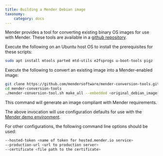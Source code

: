 ```yaml
---
title: Building a Mender Debian image
taxonomy:
    category: docs
---
```


Mender provides a tool for converting existing binary OS images for use with Mender. These tools are available in a [github repository](https://github.com/mendersoftware/mender-conversion-tools/).

Execute the following on an Ubuntu host OS to install the prerequisites for these scripts:

```bash
sudo apt install mtools parted mtd-utils e2fsprogs u-boot-tools pigz
```

Execute the following to convert an existing image into a Mender-enabled image:

```bash
git clone https://github.com/mendersoftware/mender-conversion-tools.git
cd mender-conversion-tools
./mender-conversion-tool.sh make_all --embedded <original_debian_image> --image <output_image_name> --mender <mender_binary_path> --artifact <name_of_the_artifact>  --demo-ip <ip_of_demo_server> --toolchain <path_to_toolchain>
```

This command will generate an image compliant with Mender requirements.

The above invocation will use configuration defaults for use with the [Mender demo environment](../../../getting-started/create-a-test-environment).

For other configurations, the following command line options should be used:

```bash
--hosted-token <name of token for hosted.mender.io service>
--production-url <url to production server>
--certificate <file path to the certificate>
```
